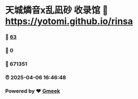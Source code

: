 # 天城燐音x乱凪砂 收录馆 :link: https://yotomi.github.io/rinsa 
### :page_facing_up: [63](https://yotomi.github.io/rinsa/tag.html) 
### :speech_balloon: 0 
### :hibiscus: 671351 
### :alarm_clock: 2025-04-06 16:46:48 
### Powered by :heart: [Gmeek](https://github.com/Meekdai/Gmeek)
